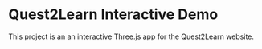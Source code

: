 # Quest2Learn Interactive Demo
This project is an an interactive Three.js app for the Quest2Learn website.


